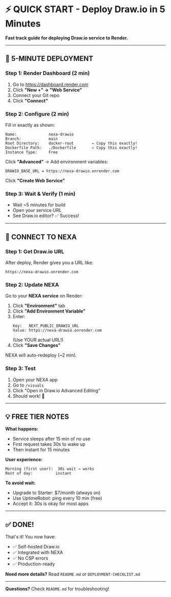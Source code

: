 # ⚡ QUICK START - Deploy Draw.io in 5 Minutes

**Fast track guide for deploying Draw.io service to Render.**

---

## 🚀 5-MINUTE DEPLOYMENT

### **Step 1: Render Dashboard (2 min)**

1. Go to https://dashboard.render.com
2. Click **"New +" → "Web Service"**
3. Connect your Git repo
4. Click **"Connect"**

### **Step 2: Configure (2 min)**

Fill in exactly as shown:

```
Name:              nexa-drawio
Branch:            main
Root Directory:    docker-root        ← Copy this exactly!
Dockerfile Path:   ./Dockerfile       ← Copy this exactly!
Instance Type:     Free
```

Click **"Advanced"** → Add environment variables:
```
DRAWIO_BASE_URL = https://nexa-drawio.onrender.com
```

Click **"Create Web Service"**

### **Step 3: Wait & Verify (1 min)**

- Wait ~5 minutes for build
- Open your service URL
- See Draw.io editor? ✅ Success!

---

## 🔗 CONNECT TO NEXA

### **Step 1: Get Draw.io URL**

After deploy, Render gives you a URL like:
```
https://nexa-drawio.onrender.com
```

### **Step 2: Update NEXA**

Go to your **NEXA service** on Render:

1. Click **"Environment"** tab
2. Click **"Add Environment Variable"**
3. Enter:
   ```
   Key:   NEXT_PUBLIC_DRAWIO_URL
   Value: https://nexa-drawio.onrender.com
   ```
   (Use YOUR actual URL!)
4. Click **"Save Changes"**

NEXA will auto-redeploy (~2 min).

### **Step 3: Test**

1. Open your NEXA app
2. Go to `/visuals`
3. Click "Open in Draw.io Advanced Editing"
4. Should work! 🎉

---

## 💡 FREE TIER NOTES

**What happens:**
- Service sleeps after 15 min of no use
- First request takes 30s to wake up
- Then instant for 15 minutes

**User experience:**
```
Morning (first user):  30s wait → works
Rest of day:          instant
```

**To avoid wait:**
- Upgrade to Starter: $7/month (always on)
- Use UptimeRobot: ping every 10 min (free)
- Accept it: 30s is okay for most apps

---

## ✅ DONE!

That's it! You now have:
- ✅ Self-hosted Draw.io
- ✅ Integrated with NEXA
- ✅ No CSP errors
- ✅ Production-ready

**Need more details?** Read `README.md` or `DEPLOYMENT-CHECKLIST.md`

---

**Questions?** Check `README.md` for troubleshooting!

